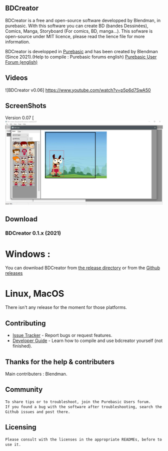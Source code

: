 
## BDCreator

BDCreator is a free and open-source software developped by Blendman, in purebasic. With this software you can create BD (bandes Dessinées), Comics, Manga, Storyboard (For comics, BD, manga...). This sofware is open-source under MIT licence, please read the lience file for more information.

BDCreator is developped in [Purebasic][1] and has been created by Blendman (Since 2021).(Help to compile : Purebasic forums english) [Purebasic User Forum (english)][2]



## Videos

![BDCreator v0.06] https://www.youtube.com/watch?v=p5p6d7SwA50
 
 
## ScreenShots

Version 0.07
[![BDCreator Video v0.07](https://raw.githubusercontent.com/blendman/bdcreator/master/screenshots/bdcreator0.07_editcase.jpg)


## Download ###

### BDCreator 0.1.x (2021)

# Windows : 
You can download BDCreator from [the release directory][release directory (windows)] or from the [Github releases][gh-release] 

[release directory (windows)]: https://github.com/blendman/BDCreator/tree/main/_release/windows

[gh-release]: https://github.com/blendman/BDCreator/releases


# Linux, MacOS
There isn't any release for the moment for those platforms.



## Contributing

* [Issue Tracker](https://github.com/blendman/bdcreator/issues) - Report bugs or request features.
* [Developer Guide](https://github.com/blendman/bdcreator/wiki) - Learn how to compile and use bdcreator yourself (not finished).


## Thanks for the help & contributers

Main contributers : Blendman.


## Community

    To share tips or to troubleshoot, join the Purebasic Users forum.
    If you found a bug with the software after troubleshooting, search the Github issues and post there.

## Licensing

    Please consult with the licenses in the appropriate READMEs, before to use it.

[1]: https://www.purebasic.com/ "Purebasic official site"
[2]: https://www.purebasic.fr/english/viewtopic.php?f=27&p=567423&sid=d2ab2ef1b4791efa754739aefafe21c4#p567423 "Purebasic User Forum (english)"
